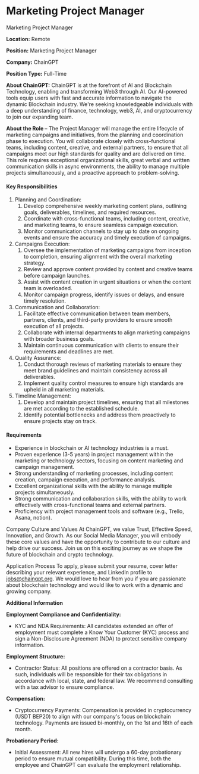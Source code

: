 # Marketing Project Manager

Marketing Project Manager

**Location:** Remote

**Position:** Marketing Project Manager

**Company:** ChainGPT

**Position Type:** Full-Time

**About ChainGPT:** ChainGPT is at the forefront of AI and Blockchain Technology, enabling and transforming Web3 through AI. Our AI-powered tools equip users with fast and accurate information to navigate the dynamic Blockchain industry. We're seeking knowledgeable individuals with a deep understanding of finance, technology, web3, AI, and cryptocurrency to join our expanding team.

**About the Role –** The Project Manager will manage the entire lifecycle of marketing campaigns and initiatives, from the planning and coordination phase to execution. You will collaborate closely with cross-functional teams, including content, creative, and external partners, to ensure that all campaigns meet our high standards for quality and are delivered on time. This role requires exceptional organizational skills, great verbal and written communication skills in async environments, the ability to manage multiple projects simultaneously, and a proactive approach to problem-solving.

#### Key Responsibilities

1. Planning and Coordination:
   1. Develop comprehensive weekly marketing content plans, outlining goals, deliverables, timelines, and required resources.
   2. Coordinate with cross-functional teams, including content, creative, and marketing teams, to ensure seamless campaign execution.
   3. Monitor communication channels to stay up to date on ongoing events and ensure the accuracy and timely execution of campaigns.
2. Campaigns Execution:
   1. Oversee the implementation of marketing campaigns from inception to completion, ensuring alignment with the overall marketing strategy.
   2. Review and approve content provided by content and creative teams before campaign launches.
   3. Assist with content creation in urgent situations or when the content team is overloaded.
   4. Monitor campaign progress, identify issues or delays, and ensure timely resolution.
3. Communication and Collaboration:
   1. Facilitate effective communication between team members, partners, clients, and third-party providers to ensure smooth execution of all projects.
   2. Collaborate with internal departments to align marketing campaigns with broader business goals.
   3. Maintain continuous communication with clients to ensure their requirements and deadlines are met.
4. Quality Assurance:
   1. Conduct thorough reviews of marketing materials to ensure they meet brand guidelines and maintain consistency across all deliverables.
   2. Implement quality control measures to ensure high standards are upheld in all marketing materials.
5. Timeline Management:
   1. Develop and maintain project timelines, ensuring that all milestones are met according to the established schedule.
   2. Identify potential bottlenecks and address them proactively to ensure projects stay on track.

#### Requirements

* Experience in blockchain or AI technology industries is a must.
* Proven experience (3-5 years) in project management within the marketing or technology sectors, focusing on content marketing and campaign management.
* Strong understanding of marketing processes, including content creation, campaign execution, and performance analysis.
* Excellent organizational skills with the ability to manage multiple projects simultaneously.
* Strong communication and collaboration skills, with the ability to work effectively with cross-functional teams and external partners.
* Proficiency with project management tools and software (e.g., Trello, Asana, notion).

Company Culture and Values At ChainGPT, we value Trust, Effective Speed, Innovation, and Growth. As our Social Media Manager, you will embody these core values and have the opportunity to contribute to our culture and help drive our success. Join us on this exciting journey as we shape the future of blockchain and crypto technology.

Application Process To apply, please submit your resume, cover letter describing your relevant experience, and LinkedIn profile to jobs@chaingpt.org. We would love to hear from you if you are passionate about blockchain technology and would like to work with a dynamic and growing company.

**Additional Information**

**Employment Compliance and Confidentiality:**

* KYC and NDA Requirements: All candidates extended an offer of employment must complete a Know Your Customer (KYC) process and sign a Non-Disclosure Agreement (NDA) to protect sensitive company information.

**Employment Structure:**

* Contractor Status: All positions are offered on a contractor basis. As such, individuals will be responsible for their tax obligations in accordance with local, state, and federal law. We recommend consulting with a tax advisor to ensure compliance.

**Compensation:**

* Cryptocurrency Payments: Compensation is provided in cryptocurrency (USDT BEP20) to align with our company's focus on blockchain technology. Payments are issued bi-monthly, on the 1st and 16th of each month.

**Probationary Period:**

* Initial Assessment: All new hires will undergo a 60-day probationary period to ensure mutual compatibility. During this time, both the employee and ChainGPT can evaluate the employment relationship.
